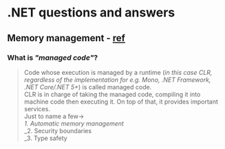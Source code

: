# .NET questions and answers

## Memory management - [ref](https://docs.microsoft.com/en-us/dotnet/standard/managed-code)
### What is _"managed code"_?
> Code whose execution is managed by a runtime (_in this case CLR, regardless of the implementation for e.g. Mono, .NET Framework, .NET Core/.NET 5+_) is called managed code.<br/>
> CLR is in charge of taking the managed code, compiling it into machine code then executing it. On top of that, it provides important services.<br/>
> Just to name a few&#8594;<br/>
>   _1. Automatic memory management_<br/>
>   _2. Security boundaries<br/>
>   _3. Type safety<br/>
